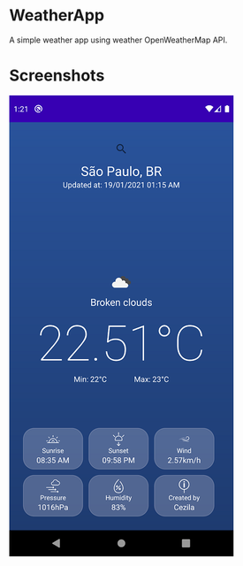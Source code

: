 # WeatherApp
 A simple weather app using weather OpenWeatherMap API. 

# Screenshots

![](screenshots/screen1.png)
